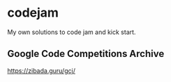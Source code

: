 # codejam
My own solutions to code jam and kick start.

## Google Code Competitions Archive
https://zibada.guru/gcj/
